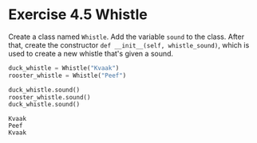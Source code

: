 # Exercise 4.5 Whistle

Create a class named `Whistle`. Add the variable `sound` to the class. After that, create the constructor `def __init__(self, whistle_sound)`, which is used to create a new whistle that's given a sound.

```python
duck_whistle = Whistle("Kvaak")
rooster_whistle = Whistle("Peef")

duck_whistle.sound()
rooster_whistle.sound()
duck_whistle.sound()
```

```plaintext
Kvaak
Peef
Kvaak
```
